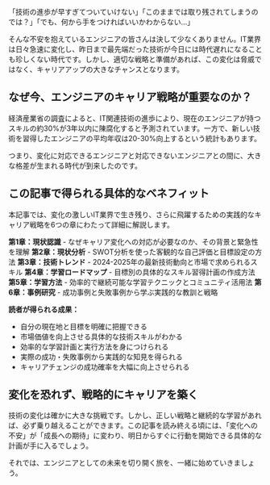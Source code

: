 「技術の進歩が早すぎてついていけない」「このままでは取り残されてしまうのでは？」「でも、何から手をつければいいかわからない...」

そんな不安を抱えているエンジニアの皆さんは決して少なくありません。IT業界は日々急速に変化し、昨日まで最先端だった技術が今日には時代遅れになることも珍しくない時代です。しかし、適切な戦略と準備があれば、この変化は脅威ではなく、キャリアアップの大きなチャンスとなります。

## なぜ今、エンジニアのキャリア戦略が重要なのか？

経済産業省の調査によると、IT関連技術の進歩により、現在のエンジニアが持つスキルの約30%が3年以内に陳腐化すると予測されています。一方で、新しい技術を習得したエンジニアの平均年収は20-30%向上するという統計もあります。

つまり、変化に対応できるエンジニアと対応できないエンジニアとの間に、大きな格差が生まれる時代が到来したのです。

## この記事で得られる具体的なベネフィット

本記事では、変化の激しいIT業界で生き残り、さらに飛躍するための実践的なキャリア戦略を6つの章にわたって詳細に解説します。

**第1章：現状認識** - なぜキャリア変化への対応が必要なのか、その背景と緊急性を理解
**第2章：現状分析** - SWOT分析を使った客観的な自己評価と目標設定の方法
**第3章：技術トレンド** - 2024-2025年の最新技術動向と市場で求められるスキル
**第4章：学習ロードマップ** - 目標別の具体的なスキル習得計画の作成方法
**第5章：学習方法** - 効率的で継続可能な学習テクニックとコミュニティ活用法
**第6章：事例研究** - 成功事例と失敗事例から学ぶ実践的な教訓と戦略

**読者が得られる成果：**
- 自分の現在地と目標を明確に把握できる
- 市場価値を向上させる具体的な技術スキルがわかる
- 効率的な学習計画と実行方法を身につけられる
- 実際の成功・失敗事例から実践的な知見を得られる
- キャリアチェンジの成功確率を大幅に向上させられる

## 変化を恐れず、戦略的にキャリアを築く

技術の変化は確かに大きな挑戦です。しかし、正しい戦略と継続的な学習があれば、必ず乗り越えることができます。この記事を読み終える頃には、「変化への不安」が「成長への期待」に変わり、明日からすぐに行動を開始できる具体的な計画が手に入るでしょう。

それでは、エンジニアとしての未来を切り開く旅を、一緒に始めていきましょう。